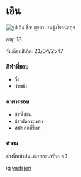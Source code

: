 # เอิน
![รูปเอิน](https://cdn.discordapp.com/attachments/943512999182880849/1011268023316914206/B18CF98A-10FB-4A1C-AE01-9571634E2AA9.jpg)
ชื่อ: ญาดา เจนรุ่งโรจน์สกุล

อายุ: 18

วันเดือนปีเกิด: 23/04/2547

### กีฬาที่ชอบ
- วิ่ง
- ว่ายน้ำ

### อาหารชอบ
- ข้าวไข่ข้น
- ข้าวผัดกระเพรา
- สปาเกตตี้ขี้เมา

### คำคม
  ช่วงนี้หน้าฝนแต่เธออะน่ารักก <3

ig  [yadajen](https://instagram.com/yadajen?igshid=YmMyMTA2M2Y=)
